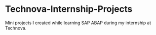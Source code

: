 # Technova-Internship-Projects
Mini projects I created while learning SAP ABAP during my internship at Technova.
